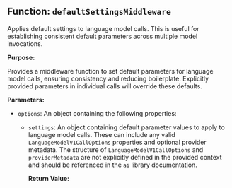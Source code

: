 ## Function: `defaultSettingsMiddleware`

Applies default settings to language model calls. This is useful for establishing consistent default parameters across multiple model invocations.

**Purpose:**

Provides a middleware function to set default parameters for language model calls, ensuring consistency and reducing boilerplate.  Explicitly provided parameters in individual calls will override these defaults.

**Parameters:**

* `options`: <object> An object containing the following properties:
    * `settings`: <object>  An object containing default parameter values to apply to language model calls. These can include any valid `LanguageModelV1CallOptions` properties and optional provider metadata.  The structure of `LanguageModelV1CallOptions` and `providerMetadata` are not explicitly defined in the provided context and should be referenced in the `ai` library documentation.


**Return Value:**

<object> A middleware object that performs the following actions:

* Merges the default settings with the parameters provided in each model call.
* Prioritizes explicitly provided parameters over defaults.
* Merges provider metadata objects.

**Examples:**

```typescript
// Example 1: Basic usage with temperature and maxTokens
import { streamText } from 'ai';
import { wrapLanguageModel } from 'ai';
import { defaultSettingsMiddleware } from 'ai';
import { openai } from 'ai';

const modelWithDefaults = wrapLanguageModel({
  model: openai.ChatTextGenerator({ model: 'gpt-4' }),
  middleware: defaultSettingsMiddleware({
    settings: {
      temperature: 0.5,
      maxTokens: 800,
    },
  }),
});

const result = await streamText({
  model: modelWithDefaults,
  prompt: 'Your prompt here',
  // This will override the default temperature
  temperature: 0.8,
});


// Example 2: Using provider metadata
import { streamText } from 'ai';
import { wrapLanguageModel } from 'ai';
import { defaultSettingsMiddleware } from 'ai';
import { openai } from 'ai';

const modelWithDefaults = wrapLanguageModel({
  model: openai.ChatTextGenerator({ model: 'gpt-4' }),
  middleware: defaultSettingsMiddleware({
    settings: {
      temperature: 0.5,
      maxTokens: 800,
      providerMetadata: {
        openai: {
          tags: ['production'],
        },
      },
    },
  }),
});

const result = await streamText({
  model: modelWithDefaults,
  prompt: 'Your prompt here',
});


// Example 3: Overriding default settings
import { streamText } from 'ai';
import { wrapLanguageModel } from 'ai';
import { defaultSettingsMiddleware } from 'ai';
import { openai } from 'ai';

const modelWithDefaults = wrapLanguageModel({
  model: openai.ChatTextGenerator({ model: 'gpt-4' }),
  middleware: defaultSettingsMiddleware({
    settings: {
      temperature: 0.5,
      maxTokens: 800,
    },
  }),
});

const result = await streamText({
  model: modelWithDefaults,
  prompt: 'Your prompt here',
  temperature: 0.2, // Overrides default temperature of 0.5
  maxTokens: 1000,   // Overrides default maxTokens of 800
});

```

